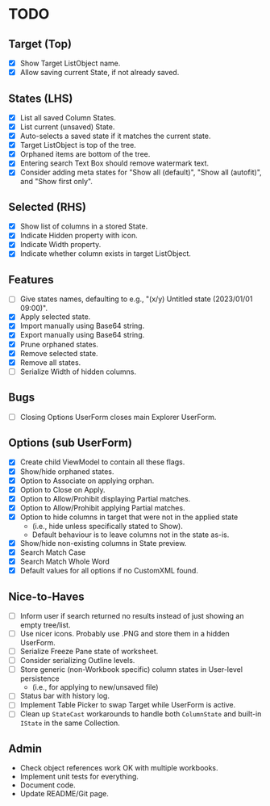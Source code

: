 # TODO
## Target (Top)
- [x] Show Target ListObject name.
- [x] Allow saving current State, if not already saved.
## States (LHS)
- [x] List all saved Column States.
- [x] List current (unsaved) State.
- [x] Auto-selects a saved state if it matches the current state.
- [x] Target ListObject is top of the tree.
- [x] Orphaned items are bottom of the tree.
- [x] Entering search Text Box should remove watermark text.
- [x] Consider adding meta states for "Show all (default)", "Show all (autofit)", and "Show first only".
## Selected (RHS)
- [x] Show list of columns in a stored State.
- [x] Indicate Hidden property with icon.
- [x] Indicate Width property.
- [x] Indicate whether column exists in target ListObject.
## Features
- [ ] Give states names, defaulting to e.g., "(x/y) Untitled state (2023/01/01 09:00)".
- [x] Apply selected state.
- [x] Import manually using Base64 string.
- [x] Export manually using Base64 string.
- [x] Prune orphaned states.
- [x] Remove selected state.
- [x] Remove all states.
- [ ] Serialize Width of hidden columns.
## Bugs
- [ ] Closing Options UserForm closes main Explorer UserForm.
## Options (sub UserForm)
- [x] Create child ViewModel to contain all these flags.
- [x] Show/hide orphaned states.
- [x] Option to Associate on applying orphan.
- [x] Option to Close on Apply.
- [x] Option to Allow/Prohibit displaying Partial matches.
- [x] Option to Allow/Prohibit applying Partial matches.
- [x] Option to hide columns in target that were not in the applied state 
  - (i.e., hide unless specifically stated to Show).
  - Default behaviour is to leave columns not in the state as-is.
- [x] Show/hide non-existing columns in State preview.
- [x] Search Match Case
- [x] Search Match Whole Word
- [x] Default values for all options if no CustomXML found.
## Nice-to-Haves
- [ ] Inform user if search returned no results instead of just showing an empty tree/list.
- [ ] Use nicer icons. Probably use .PNG and store them in a hidden UserForm.
- [ ] Serialize Freeze Pane state of worksheet.
- [ ] Consider serializing Outline levels.
- [ ] Store generic (non-Workbook specific) column states in User-level persistence
  - (i.e., for applying to new/unsaved file)
- [ ] Status bar with history log.
- [ ] Implement Table Picker to swap Target while UserForm is active.
- [ ] Clean up `StateCast` workarounds to handle both `ColumnState` and built-in `IState` in the same Collection.

## Admin
- Check object references work OK with multiple workbooks.
- Implement unit tests for everything.
- Document code.
- Update README/Git page. 